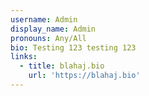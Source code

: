 ```yaml
---
username: Admin
display_name: Admin
pronouns: Any/All
bio: Testing 123 testing 123
links:
  - title: blahaj.bio
    url: 'https://blahaj.bio'
---
```


